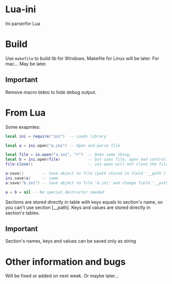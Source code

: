 # Lua-ini
Ini parserfor Lua

# Build
Use `makefile` to build lib for Windows.
Makefile for Linux will be later.
For mac... May be later.

## Important
Remove macro `DEBUG` to hide debug output.

# From Lua
Some exapmles:
```Lua
local ini = require("ini")  -- Loads library

local a = ini.open("a.ini") -- Open and parse file

local file = io.open("a.ini", "r")  -- Does same thing,
local b = ini.open(file)            -- but uses file, open and controlled by Lua
file:close()                        -- ini.open will not close the file from Lua

a:save()        -- Save object to file (path stored in field '__path')
ini.save(a)     -- same
a:save("b.ini") -- Save object to file 'b.ini' and change field '__path'

a = b = nil -- No special destructor needed
```

Sections are stored directly in table with keys equals to section's name, so you can't use section \[__path\].
Keys and values are stored directly in section's tables.

## Important
Section's names, keys and values can be saved only as string

# Other information and bugs
Will be fixed or added on next week. Or maybe later...